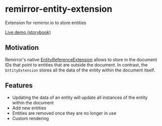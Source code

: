 # remirror-entity-extension
Extension for remirror.io to store entities

[Live demo (storybook)](https://collaborne.github.io/remirror-entity-extension/)

## Motivation

Remirror's native [EntityReferenceExtension](https://remirror.io/docs/extensions/entity-reference-extension) allows to store in the document IDs that point to entities that are outside the document. In contrast, the `EntityExtension` stores all the data of the entity within the document itself.

## Features

- Updating the data of an entity will update all instances of the entity within the document
- Add new entities
- Entities are removed once they are no longer in use
- Custom rendering
